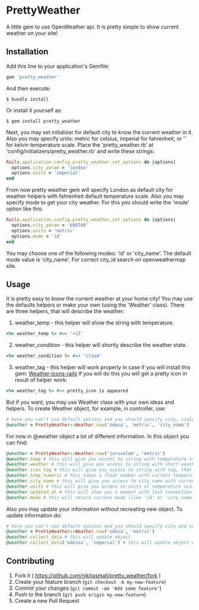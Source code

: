 # PrettyWeather

A little gem to use OpenWeather api. It is pretty simple to show current weather on your site!

## Installation

Add this line to your application's Gemfile:

```ruby
gem 'pretty_weather'
```

And then execute:

    $ bundle install

Or install it yourself as:

    $ gem install pretty_weather

Next, you may set initializer for default city to know the current weather in it.
Also you may specify units: metric for celsius, imperial for fahrenheit, or '' for kelvin temperature scale.
Place the 'pretty_weather.rb' at 'config/initializers/pretty_weather.rb' and write these strings:

```ruby
Rails.application.config.pretty_weather.set_options do |options|
  options.city_param = 'london'
  options.units = 'imperial'
end
```
From now pretty weather gem will specify London as default city for weather helpers with fahrenheit default temperature scale.
Also you may specify mode to get your city weather. For this you should write the 'mode' option like this:

```ruby
Rails.application.config.pretty_weather.set_options do |options|
  options.city_param = '698740'
  options.units = 'metric'
  options.mode = 'id'
end
```

You may choose one of the following modes: 'id' or 'city_name'. The default mode value is 'city_name'.
For correct city_id search on openweathermap site.

## Usage

It is pretty easy to know the current weather at your home city!
You may use the defaults helpers or make your own (using the 'Weather' class).
There are three helpers, that will describe the weather:

1. weather_temp - this helper will show the string with temperature.

```ruby
<%= weather_temp %> #=> '+13'
```

2. weather_condition - this helper will shortly describe the weather state.

```ruby
<%= weather_condition %> #=> 'cloud'
```

3. weather_tag - this helper will work properly in case if you will install this gem:
[Weather-icons-rails](https://github.com/CodySchaaf/weather-icons-rails)
If you will do this you will get a pretty icon in result of helper work:

```ruby
<%= weather_tag %> #=> pretty_icon is appeared
```

But if you want, you may use Weather class with your own ideas and helpers.
To create Weather object, for example, in controller, use:

```ruby
# here you can't use default options and you should specify city, scale and mode .
@weather = PrettyWeather::Weather.new('odesa', 'metric', 'city_name')
```
For now in @weather object a lot of different information.
In this object you can find:

```ruby
@weather = PrettyWeather::Weather.new('jerusalem', 'metric')
@weather.temp # this will give you access to string with temperature state; like '+22'.
@weather.weather # this will give you access to string with short weather description; like 'cloud'.
@weather.icon_tag # this will give you access to string with tag, that you can place into your view; like '<i class="wi wi-cloudy"></i>'.
@weather.temp_numeric # this takes a float number with current temperature state; like '16.536'.
@weather.city_name # this will give you access to city_name with current weather. Also you may change city to update your current position.
@weather.units # this will give you access to units of temperature scale. Also you may change units to update your scale.
@weather.updated_at # this will show you a moment with last connection to the openweather server.
@weather.mode # this will return current mode (like 'id' or 'city_name')
```

Also you may update your information without recreating new object. To update information do:

```ruby
# here you can't use default options and you should specify city and scale.
@weather = PrettyWeather::Weather.new('odesa', 'metric')
@weather.collect_data # this will update object
@weather.collect_data('odessa', 'imperial') # this will update object with new city and scale (information about new city or scale will not be saved!)
```


## Contributing

1. Fork it ( https://github.com/nikitasmall/pretty_weather/fork )
2. Create your feature branch (`git checkout -b my-new-feature`)
3. Commit your changes (`git commit -am 'Add some feature'`)
4. Push to the branch (`git push origin my-new-feature`)
5. Create a new Pull Request
